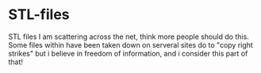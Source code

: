 # STL-files

STL files I am scattering across the net, think more people should do this. Some files within have been taken down on serveral sites do to "copy right strikes" but i believe in freedom of information, and i consider this part of that! 

